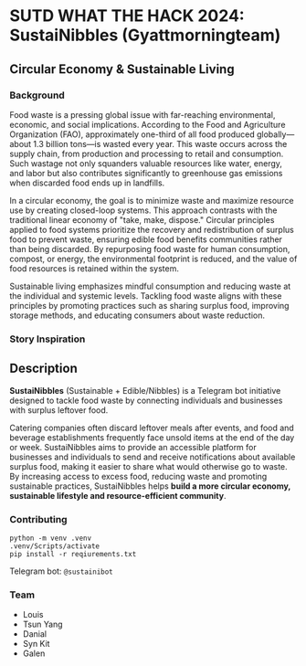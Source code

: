 # **SUTD WHAT THE HACK 2024: SustaiNibbles (Gyattmorningteam)**
## **Circular Economy & Sustainable Living**
### **Background**
Food waste is a pressing global issue with far-reaching environmental, economic, and social implications. According to the Food and Agriculture Organization (FAO), approximately one-third of all food produced globally—about 1.3 billion tons—is wasted every year. This waste occurs across the supply chain, from production and processing to retail and consumption. Such wastage not only squanders valuable resources like water, energy, and labor but also contributes significantly to greenhouse gas emissions when discarded food ends up in landfills.

In a circular economy, the goal is to minimize waste and maximize resource use by creating closed-loop systems. This approach contrasts with the traditional linear economy of "take, make, dispose." Circular principles applied to food systems prioritize the recovery and redistribution of surplus food to prevent waste, ensuring edible food benefits communities rather than being discarded. By repurposing food waste for human consumption, compost, or energy, the environmental footprint is reduced, and the value of food resources is retained within the system.

Sustainable living emphasizes mindful consumption and reducing waste at the individual and systemic levels. Tackling food waste aligns with these principles by promoting practices such as sharing surplus food, improving storage methods, and educating consumers about waste reduction.

### **Story Inspiration**


## **Description**
**SustaiNibbles** (Sustainable + Edible/Nibbles) is a Telegram bot initiative designed to tackle food waste by connecting individuals and businesses with surplus leftover food. 

Catering companies often discard leftover meals after events, and food and beverage establishments frequently face unsold items at the end of the day or week. SustaiNibbles aims to provide an accessible platform for businesses and individuals to send and receive notifications about available surplus food, making it easier to share what would otherwise go to waste. By increasing access to excess food, reducing waste and promoting sustainable practices, SustaiNibbles helps **build a more circular economy, sustainable lifestyle and resource-efficient community**.

### **Contributing**
```
python -m venv .venv
.venv/Scripts/activate
pip install -r reqiurements.txt
```

Telegram bot: `@sustainibot`

### **Team**
- Louis 
- Tsun Yang 
- Danial
- Syn Kit 
- Galen
